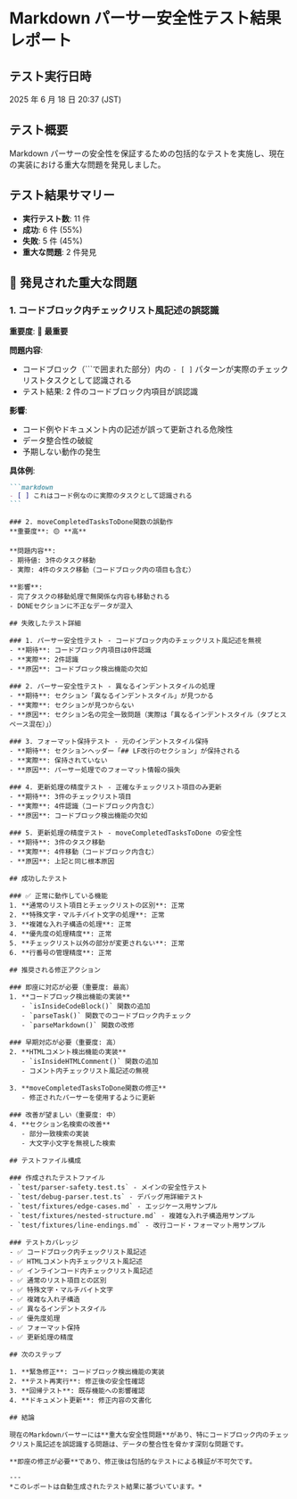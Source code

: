 # Markdown パーサー安全性テスト結果レポート

## テスト実行日時

2025 年 6 月 18 日 20:37 (JST)

## テスト概要

Markdown
パーサーの安全性を保証するための包括的なテストを実施し、現在の実装における重大な問題を発見しました。

## テスト結果サマリー

- **実行テスト数**: 11 件
- **成功**: 6 件 (55%)
- **失敗**: 5 件 (45%)
- **重大な問題**: 2 件発見

## 🚨 発見された重大な問題

### 1. コードブロック内チェックリスト風記述の誤認識

**重要度**: 🔴 **最重要**

**問題内容**:

- コードブロック（```で囲まれた部分）内の `- [ ]`
  パターンが実際のチェックリストタスクとして認識される
- テスト結果: 2 件のコードブロック内項目が誤認識

**影響**:

- コード例やドキュメント内の記述が誤って更新される危険性
- データ整合性の破綻
- 予期しない動作の発生

**具体例**:

````markdown
```markdown
- [ ] これはコード例なのに実際のタスクとして認識される
```
````

```
### 2. moveCompletedTasksToDone関数の誤動作
**重要度**: 🟡 **高**

**問題内容**:
- 期待値: 3件のタスク移動
- 実際: 4件のタスク移動（コードブロック内の項目も含む）

**影響**:
- 完了タスクの移動処理で無関係な内容も移動される
- DONEセクションに不正なデータが混入

## 失敗したテスト詳細

### 1. パーサー安全性テスト - コードブロック内のチェックリスト風記述を無視
- **期待**: コードブロック内項目は0件認識
- **実際**: 2件認識
- **原因**: コードブロック検出機能の欠如

### 2. パーサー安全性テスト - 異なるインデントスタイルの処理
- **期待**: セクション「異なるインデントスタイル」が見つかる
- **実際**: セクションが見つからない
- **原因**: セクション名の完全一致問題（実際は「異なるインデントスタイル（タブとスペース混在）」）

### 3. フォーマット保持テスト - 元のインデントスタイル保持
- **期待**: セクションヘッダー「## LF改行のセクション」が保持される
- **実際**: 保持されていない
- **原因**: パーサー処理でのフォーマット情報の損失

### 4. 更新処理の精度テスト - 正確なチェックリスト項目のみ更新
- **期待**: 3件のチェックリスト項目
- **実際**: 4件認識（コードブロック内含む）
- **原因**: コードブロック検出機能の欠如

### 5. 更新処理の精度テスト - moveCompletedTasksToDone の安全性
- **期待**: 3件のタスク移動
- **実際**: 4件移動（コードブロック内含む）
- **原因**: 上記と同じ根本原因

## 成功したテスト

### ✅ 正常に動作している機能
1. **通常のリスト項目とチェックリストの区別**: 正常
2. **特殊文字・マルチバイト文字の処理**: 正常
3. **複雑な入れ子構造の処理**: 正常
4. **優先度の処理精度**: 正常
5. **チェックリスト以外の部分が変更されない**: 正常
6. **行番号の管理精度**: 正常

## 推奨される修正アクション

### 即座に対応が必要（重要度: 最高）
1. **コードブロック検出機能の実装**
   - `isInsideCodeBlock()` 関数の追加
   - `parseTask()` 関数でのコードブロック内チェック
   - `parseMarkdown()` 関数の改修

### 早期対応が必要（重要度: 高）
2. **HTMLコメント検出機能の実装**
   - `isInsideHTMLComment()` 関数の追加
   - コメント内チェックリスト風記述の無視

3. **moveCompletedTasksToDone関数の修正**
   - 修正されたパーサーを使用するように更新

### 改善が望ましい（重要度: 中）
4. **セクション名検索の改善**
   - 部分一致検索の実装
   - 大文字小文字を無視した検索

## テストファイル構成

### 作成されたテストファイル
- `test/parser-safety.test.ts` - メインの安全性テスト
- `test/debug-parser.test.ts` - デバッグ用詳細テスト
- `test/fixtures/edge-cases.md` - エッジケース用サンプル
- `test/fixtures/nested-structure.md` - 複雑な入れ子構造用サンプル
- `test/fixtures/line-endings.md` - 改行コード・フォーマット用サンプル

### テストカバレッジ
- ✅ コードブロック内チェックリスト風記述
- ✅ HTMLコメント内チェックリスト風記述
- ✅ インラインコード内チェックリスト風記述
- ✅ 通常のリスト項目との区別
- ✅ 特殊文字・マルチバイト文字
- ✅ 複雑な入れ子構造
- ✅ 異なるインデントスタイル
- ✅ 優先度処理
- ✅ フォーマット保持
- ✅ 更新処理の精度

## 次のステップ

1. **緊急修正**: コードブロック検出機能の実装
2. **テスト再実行**: 修正後の安全性確認
3. **回帰テスト**: 既存機能への影響確認
4. **ドキュメント更新**: 修正内容の文書化

## 結論

現在のMarkdownパーサーには**重大な安全性問題**があり、特にコードブロック内のチェックリスト風記述を誤認識する問題は、データの整合性を脅かす深刻な問題です。

**即座の修正が必要**であり、修正後は包括的なテストによる検証が不可欠です。

---
*このレポートは自動生成されたテスト結果に基づいています。*
```
